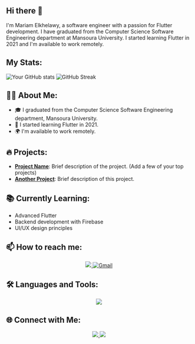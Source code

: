 ## Hi there 👋

I'm Mariam Elkhelawy, a software engineer with a passion for Flutter development. I have graduated from the Computer Science Software Engineering department at Mansoura University. I started learning Flutter in 2021 and I'm available to work remotely.

## My Stats:
![Your GitHub stats](https://github-readme-stats.vercel.app/api?username=Mariam-Elkhelawy&show_icons=true&theme=dark)
![GitHub Streak](https://github-readme-streak-stats.herokuapp.com/?user=Mariam-Elkhelawy&theme=dark)

## 👩‍💻 About Me:
- 🎓 I graduated from the Computer Science Software Engineering department, Mansoura University.
- 🚀 I started learning Flutter in 2021.
- 🌍 I'm available to work remotely.

## 🔥 Projects:
- **[Project Name](https://github.com/Mariam-Elkhelawy/project-repo)**: Brief description of the project. (Add a few of your top projects)
- **[Another Project](https://github.com/Mariam-Elkhelawy/another-project-repo)**: Brief description of this project.

## 📚 Currently Learning:
- Advanced Flutter
- Backend development with Firebase
- UI/UX design principles

## 📫 How to reach me:

<div align="center">
    <a href="https://www.linkedin.com/in/mariam-elkhelawy-ab5183253/" target="_blank">
        <img src="https://img.shields.io/badge/LinkedIn-0077B5?style=for-the-badge&logo=linkedin&logoColor=white" > </a>
    <a href="mailto:mariamelkhelawy2001W@gmail.com">
        <img src="https://img.shields.io/badge/Gmail-red?style=for-the-badge&logo=gmail&logoColor=white" alt="Gmail"> </a>
</div>

## 🛠 Languages and Tools:
<div align="center">
    <img src="https://skillicons.dev/icons?i=flutter,dart,firebase,git,github,csharp,androidstudio,vscode,figma,xd,postman" /><br>
</div>

## 🌐 Connect with Me:
<div align="center">
    <a href="https://www.twitter.com/yourprofile" target="_blank">
        <img src="https://img.shields.io/badge/Twitter-1DA1F2?style=for-the-badge&logo=twitter&logoColor=white" > </a>
    <a href="https://www.dev.to/yourprofile" target="_blank">
        <img src="https://img.shields.io/badge/Dev.to-0A0A0A?style=for-the-badge&logo=dev.to&logoColor=white" > </a>
</div>

<!--
**Mariam-Elkhelawy/Mariam-Elkhelawy** is a ✨ _special_ ✨ repository because its `README.md` (this file) appears on your GitHub profile.

Here are some ideas to get you started:

- 🔭 I’m currently working on ...
- 🌱 I’m currently learning ...
- 👯 I’m looking to collaborate on ...
- 🤔 I’m looking for help with ...
- 💬 Ask me about ...
- 📫 How to reach me: ...
- 😄 Pronouns: ...
- ⚡ Fun fact: ...
-->
